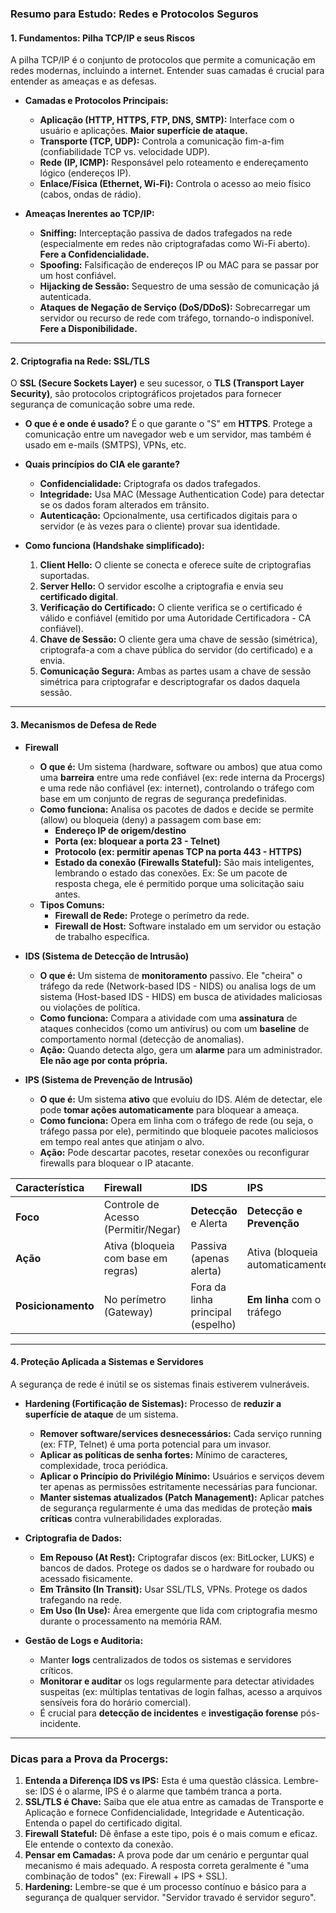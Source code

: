 
### **Resumo para Estudo: Redes e Protocolos Seguros**

#### **1. Fundamentos: Pilha TCP/IP e seus Riscos**

A pilha TCP/IP é o conjunto de protocolos que permite a comunicação em redes modernas, incluindo a internet. Entender suas camadas é crucial para entender as ameaças e as defesas.

*   **Camadas e Protocolos Principais:**
    *   **Aplicação (HTTP, HTTPS, FTP, DNS, SMTP):** Interface com o usuário e aplicações. **Maior superfície de ataque.**
    *   **Transporte (TCP, UDP):** Controla a comunicação fim-a-fim (confiabilidade TCP vs. velocidade UDP).
    *   **Rede (IP, ICMP):** Responsável pelo roteamento e endereçamento lógico (endereços IP).
    *   **Enlace/Física (Ethernet, Wi-Fi):** Controla o acesso ao meio físico (cabos, ondas de rádio).

*   **Ameaças Inerentes ao TCP/IP:**
    *   **Sniffing:** Interceptação passiva de dados trafegados na rede (especialmente em redes não criptografadas como Wi-Fi aberto). **Fere a Confidencialidade.**
    *   **Spoofing:** Falsificação de endereços IP ou MAC para se passar por um host confiável.
    *   **Hijacking de Sessão:** Sequestro de uma sessão de comunicação já autenticada.
    *   **Ataques de Negação de Serviço (DoS/DDoS):** Sobrecarregar um servidor ou recurso de rede com tráfego, tornando-o indisponível. **Fere a Disponibilidade.**

---

#### **2. Criptografia na Rede: SSL/TLS**

O **SSL (Secure Sockets Layer)** e seu sucessor, o **TLS (Transport Layer Security)**, são protocolos criptográficos projetados para fornecer segurança de comunicação sobre uma rede.

*   **O que é e onde é usado?** É o que garante o "S" em **HTTPS**. Protege a comunicação entre um navegador web e um servidor, mas também é usado em e-mails (SMTPS), VPNs, etc.
*   **Quais princípios do CIA ele garante?**
    *   **Confidencialidade:** Criptografa os dados trafegados.
    *   **Integridade:** Usa MAC (Message Authentication Code) para detectar se os dados foram alterados em trânsito.
    *   **Autenticação:** Opcionalmente, usa certificados digitais para o servidor (e às vezes para o cliente) provar sua identidade.

*   **Como funciona (Handshake simplificado):**
    1.  **Client Hello:** O cliente se conecta e oferece suíte de criptografias suportadas.
    2.  **Server Hello:** O servidor escolhe a criptografia e envia seu **certificado digital**.
    3.  **Verificação do Certificado:** O cliente verifica se o certificado é válido e confiável (emitido por uma Autoridade Certificadora - CA confiável).
    4.  **Chave de Sessão:** O cliente gera uma chave de sessão (simétrica), criptografa-a com a chave pública do servidor (do certificado) e a envia.
    5.  **Comunicação Segura:** Ambas as partes usam a chave de sessão simétrica para criptografar e descriptografar os dados daquela sessão.

---

#### **3. Mecanismos de Defesa de Rede**

*   **Firewall**
    *   **O que é:** Um sistema (hardware, software ou ambos) que atua como uma **barreira** entre uma rede confiável (ex: rede interna da Procergs) e uma rede não confiável (ex: internet), controlando o tráfego com base em um conjunto de regras de segurança predefinidas.
    *   **Como funciona:** Analisa os pacotes de dados e decide se permite (allow) ou bloqueia (deny) a passagem com base em:
        *   **Endereço IP de origem/destino**
        *   **Porta (ex: bloquear a porta 23 - Telnet)**
        *   **Protocolo (ex: permitir apenas TCP na porta 443 - HTTPS)**
        *   **Estado da conexão (Firewalls Stateful):** São mais inteligentes, lembrando o estado das conexões. Ex: Se um pacote de resposta chega, ele é permitido porque uma solicitação saiu antes.
    *   **Tipos Comuns:**
        *   **Firewall de Rede:** Protege o perímetro da rede.
        *   **Firewall de Host:** Software instalado em um servidor ou estação de trabalho específica.

*   **IDS (Sistema de Detecção de Intrusão)**
    *   **O que é:** Um sistema de **monitoramento** passivo. Ele "cheira" o tráfego da rede (Network-based IDS - NIDS) ou analisa logs de um sistema (Host-based IDS - HIDS) em busca de atividades maliciosas ou violações de política.
    *   **Como funciona:** Compara a atividade com uma **assinatura** de ataques conhecidos (como um antivírus) ou com um **baseline** de comportamento normal (detecção de anomalias).
    *   **Ação:** Quando detecta algo, gera um **alarme** para um administrador. **Ele não age por conta própria.**

*   **IPS (Sistema de Prevenção de Intrusão)**
    *   **O que é:** Um sistema **ativo** que evoluiu do IDS. Além de detectar, ele pode **tomar ações automaticamente** para bloquear a ameaça.
    *   **Como funciona:** Opera em linha com o tráfego de rede (ou seja, o tráfego passa por ele), permitindo que bloqueie pacotes maliciosos em tempo real antes que atinjam o alvo.
    *   **Ação:** Pode descartar pacotes, resetar conexões ou reconfigurar firewalls para bloquear o IP atacante.

| Característica | **Firewall** | **IDS** | **IPS** |
| :--- | :--- | :--- | :--- |
| **Foco** | Controle de Acesso (Permitir/Negar) | **Detecção** e Alerta | **Detecção e Prevenção** |
| **Ação** | Ativa (bloqueia com base em regras) | Passiva (apenas alerta) | Ativa (bloqueia automaticamente) |
| **Posicionamento** | No perímetro (Gateway) | Fora da linha principal (espelho) | **Em linha** com o tráfego |

---

#### **4. Proteção Aplicada a Sistemas e Servidores**

A segurança de rede é inútil se os sistemas finais estiverem vulneráveis.

*   **Hardening (Fortificação de Sistemas):** Processo de **reduzir a superfície de ataque** de um sistema.
    *   **Remover software/services desnecessários:** Cada serviço running (ex: FTP, Telnet) é uma porta potencial para um invasor.
    *   **Aplicar as políticas de senha fortes:** Mínimo de caracteres, complexidade, troca periódica.
    *   **Aplicar o Princípio do Privilégio Mínimo:** Usuários e serviços devem ter apenas as permissões estritamente necessárias para funcionar.
    *   **Manter sistemas atualizados (Patch Management):** Aplicar patches de segurança regularmente é uma das medidas de proteção **mais críticas** contra vulnerabilidades exploradas.

*   **Criptografia de Dados:**
    *   **Em Repouso (At Rest):** Criptografar discos (ex: BitLocker, LUKS) e bancos de dados. Protege os dados se o hardware for roubado ou acessado fisicamente.
    *   **Em Trânsito (In Transit):** Usar SSL/TLS, VPNs. Protege os dados trafegando na rede.
    *   **Em Uso (In Use):** Área emergente que lida com criptografia mesmo durante o processamento na memória RAM.

*   **Gestão de Logs e Auditoria:**
    *   Manter **logs** centralizados de todos os sistemas e servidores críticos.
    *   **Monitorar e auditar** os logs regularmente para detectar atividades suspeitas (ex: múltiplas tentativas de login falhas, acesso a arquivos sensíveis fora do horário comercial).
    *   É crucial para **detecção de incidentes** e **investigação forense** pós-incidente.

---

### **Dicas para a Prova da Procergs:**

1.  **Entenda a Diferença IDS vs IPS:** Esta é uma questão clássica. Lembre-se: IDS é o alarme, IPS é o alarme que também tranca a porta.
2.  **SSL/TLS é Chave:** Saiba que ele atua entre as camadas de Transporte e Aplicação e fornece Confidencialidade, Integridade e Autenticação. Entenda o papel do certificado digital.
3.  **Firewall Stateful:** Dê ênfase a este tipo, pois é o mais comum e eficaz. Ele entende o contexto da conexão.
4.  **Pensar em Camadas:** A prova pode dar um cenário e perguntar qual mecanismo é mais adequado. A resposta correta geralmente é "uma combinação de todos" (ex: Firewall + IPS + SSL).
5.  **Hardening:** Lembre-se que é um processo contínuo e básico para a segurança de qualquer servidor. "Servidor travado é servidor seguro".
